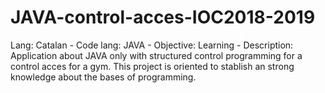 # JAVA-control-acces-IOC2018-2019
Lang: Catalan - Code lang: JAVA - Objective: Learning -  Description: Application about JAVA only with structured control programming for a control acces for a gym.  This project is oriented to stablish an strong knowledge about the bases of programming.
